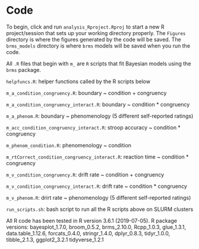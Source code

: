 # Code

To begin, click and run `analysis_Rproject.Rproj` to start a new R project/session that sets up your working directory properly. The `Figures` directory is where the figures generated by the code will be saved. The `brms_models` directory is where `brms` models will be saved when you run the code. 

All `.R` files that begin with `m_` are `R` scripts that fit Bayesian models using the `brms` package.

`helpfuncs.R`: helper functions called by the R scripts below

`m_a_condition_congruency.R`: boundary ~ condition + congruency

`m_a_condition_congruency_interact.R`: boundary ~ condition * congruency

`m_a_phenom.R`: boundary ~ phenomenology (5 different self-reported ratings)

`m_acc_condition_congruency_interact.R`: stroop accuracy ~ condition * congruency

`m_phenom_condition.R`: phenomenology ~ condition

`m_rtCorrect_condition_congruency_interact.R`:  reaction time ~ condition * congruency

`m_v_condition_congruency.R`: drift rate ~ condition + congruency

`m_v_condition_congruency_interact.R`: drift rate ~ condition * congruency

`m_v_phenom.R`: drirt rate ~ phenomenology (5 different self-reported ratings)

`run_scripts.sh`: bash script to run all the R scripts above on SLURM clusters



All R code has been tested in R version 3.6.1 (2019-07-05). R package versions: bayesplot_1.7.0, broom_0.5.2, brms_2.10.0, Rcpp_1.0.3, glue_1.3.1, data.table_1.12.6, forcats_0.4.0, stringr_1.4.0, dplyr_0.8.3, tidyr_1.0.0, tibble_2.1.3, ggplot2_3.2.1     tidyverse_1.2.1